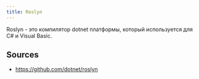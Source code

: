 ```yaml
---
title: Roslyn
---
```


Roslyn - это компилятор dotnet платформы, который используется для C# и Visual Basic.

## Sources
- https://github.com/dotnet/roslyn